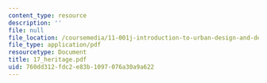 ```yaml
---
content_type: resource
description: ''
file: null
file_location: /coursemedia/11-001j-introduction-to-urban-design-and-development-spring-2006/760dd312fdc2e83b1097076a30a9a622_17_heritage.pdf
file_type: application/pdf
resourcetype: Document
title: 17_heritage.pdf
uid: 760dd312-fdc2-e83b-1097-076a30a9a622
---
```

